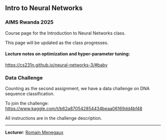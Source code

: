 ## Intro to Neural Networks
### AIMS Rwanda 2025

Course page for the Introduction to Neural Networks class.

This page will be updated as the class progresses.

#### Lecture notes on optimization and hyper-parameter tuning:
https://cs231n.github.io/neural-networks-3/#baby

### Data Challenge

Counting as the second assignment, we have a data challenge on DNA sequence classification.

To join the challenge:
https://www.kaggle.com/t/b62a870542854434beaa06169dd4bf48

All instructions are in the challenge description.


---

**Lecturer**: [Romain Menegaux](https://rmenegaux.github.io)
